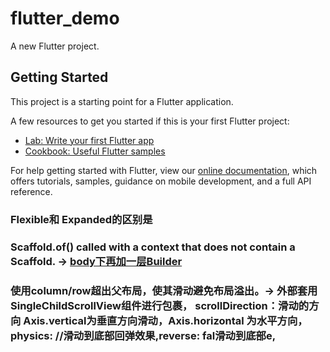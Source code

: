 # flutter_demo

A new Flutter project.

## Getting Started

This project is a starting point for a Flutter application.

A few resources to get you started if this is your first Flutter project:

- [Lab: Write your first Flutter app](https://flutter.dev/docs/get-started/codelab)
- [Cookbook: Useful Flutter samples](https://flutter.dev/docs/cookbook)

For help getting started with Flutter, view our
[online documentation](https://flutter.dev/docs), which offers tutorials,
samples, guidance on mobile development, and a full API reference.


### Flexible和 Expanded的区别是
### Scaffold.of() called with a context that does not contain a Scaffold. -> [body下再加一层Builder](https://api.flutter.dev/flutter/material/Scaffold/of.html)
### 使用column/row超出父布局，使其滑动避免布局溢出。-> 外部套用SingleChildScrollView组件进行包裹， scrollDirection：滑动的方向 Axis.vertical为垂直方向滑动，Axis.horizontal 为水平方向， physics: //滑动到底部回弹效果,reverse: fal滑动到底部e,